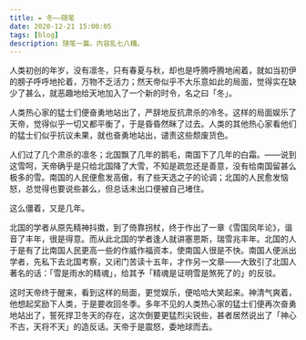 ```yaml
---
title: ✒️ 冬——随笔
date: 2020-12-21 15:00:05
tags: [blog]
description: 随笔一篇。内容乱七八糟。
---
```


人类初创的年岁，没有凛冬，只有春夏与秋，却也是呼腾呼腾地闹着，就如当初伊的膀子呼呼地抡着，万物不乏活力；然天帝似乎不大乐意如此的局面，觉得实在缺少了甚么，就恶趣地给天地加入了一个新的时令，名之曰「冬」。

人类热心家的猛士们便奋勇地站出了，严辞地反抗肃杀的冷冬。这样的局面娱乐了天帝，觉得似乎一切又都平衡了，于是昏昏然眯了过去。人类的其他热心家看他们的猛士们似乎抗议未果，就也奋勇地站出，谴责这些颓废货色。

人们过了几个肃杀的凛冬；北国飘了几年的鹅毛，南国下了几年的白霜。——说到这雪呵，天帝确乎是只给北国降了大雪，不知是疏忽还是善意，没有给南国留甚么极多的雪。南国的人民便愈发高傲，有了些天选之子的论调；北国的人民愈发恼怒，总觉得也要说些甚么，但总话未出口便被自己堵住。

这么僵着，又是几年。

北国的学者从原先精神抖擞，到了倚靠拐杖，终于作出了一章《雪国凤年论》，谐音了丰年，很是得意。而从此北国的学者逢人就讲塞恩斯，瑞雪兆丰年。北国的人于是有了比南国人民更高一些的作威作福资本，使南国人很是不快。南国人便派出学者，先私下去北国考察，又闭门苦读十五年，才作另一文章——大致引了北国人著名的话：「雪是雨水的精魂」，给其予「精魂是证明雪是煞死了的」的反驳。

这时天帝终于醒来，看到这样的局面，更觉娱乐，便哈哈大笑起来。神清气爽着，他想起奖励下人类，于是要收回冬季。多年不见的人类热心家的猛士们便再次奋勇地站出了，誓死捍卫冬天的存在，这次倒要更猛烈尖锐些，甚者居然说出了「神心不古，天将不天」的造反话。天帝于是震怒，委地球而去。
